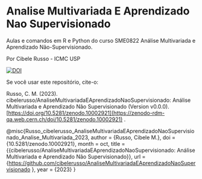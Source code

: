 # Analise Multivariada E Aprendizado Nao Supervisionado

Aulas e comandos em R e Python do curso SME0822 Análise Multivariada e Aprendizado Não-Supervisionado.

Por Cibele Russo - ICMC USP

[![DOI](https://sandbox.zenodo.org/badge/290669218.svg)](https://zenodo-rdm-qa.web.cern.ch/doi/10.5281/zenodo.10002921)

Se você usar este repositório, cite-o:

Russo, C. M. (2023). cibelerusso/AnaliseMultivariadaEAprendizadoNaoSupervisionado: Análise Multivariada e Aprendizado Não Supervisionado (Version v0.0.0). [https://doi.org/10.5281/zenodo.10002921](https://zenodo-rdm-qa.web.cern.ch/doi/10.5281/zenodo.10002921) . 

@misc{Russo_cibelerusso_AnaliseMultivariadaEAprendizadoNaoSupervisionado_Analise_Multivariada_2023,
author = {Russo, Cibele M.},
doi = {10.5281/zenodo.10002921},
month = oct,
title = {{cibelerusso/AnaliseMultivariadaEAprendizadoNaoSupervisionado: Análise Multivariada e Aprendizado Não Supervisionado}},
url = {https://github.com/cibelerusso/AnaliseMultivariadaEAprendizadoNaoSupervisionado },
year = {2023}
}

